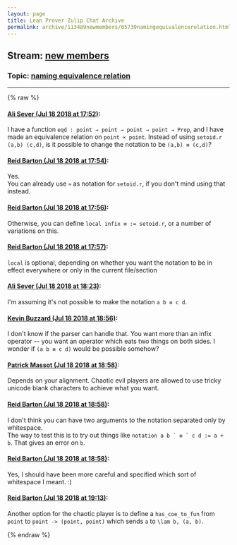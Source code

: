 ```yaml
---
layout: page
title: Lean Prover Zulip Chat Archive 
permalink: archive/113489newmembers/05739namingequivalencerelation.html
---
```


## Stream: [new members](index.html)
### Topic: [naming equivalence relation](05739namingequivalencerelation.html)

---


{% raw %}
#### [ Ali Sever (Jul 18 2018 at 17:52)](https://leanprover.zulipchat.com/#narrow/stream/113489-new%20members/topic/naming%20equivalence%20relation/near/129879693):
<p>I have a function <code>eqd : point → point → point → point → Prop</code>, and I have made an equivalence relation on <code>point × point</code>. Instead of using <code>setoid.r (a,b) (c,d)</code>, is it possible to change the notation to be <code>(a,b) ≡ (c,d)</code>?</p>

#### [ Reid Barton (Jul 18 2018 at 17:54)](https://leanprover.zulipchat.com/#narrow/stream/113489-new%20members/topic/naming%20equivalence%20relation/near/129879836):
<p>Yes.<br>
You can already use <code>≈</code> as notation for <code>setoid.r</code>, if you don't mind using that instead.</p>

#### [ Reid Barton (Jul 18 2018 at 17:56)](https://leanprover.zulipchat.com/#narrow/stream/113489-new%20members/topic/naming%20equivalence%20relation/near/129879955):
<p>Otherwise, you can define <code>local infix ≡ := setoid.r</code>, or a number of variations on this.</p>

#### [ Reid Barton (Jul 18 2018 at 17:57)](https://leanprover.zulipchat.com/#narrow/stream/113489-new%20members/topic/naming%20equivalence%20relation/near/129879991):
<p><code>local</code> is optional, depending on whether you want the notation to be in effect everywhere or only in the current file/section</p>

#### [ Ali Sever (Jul 18 2018 at 18:23)](https://leanprover.zulipchat.com/#narrow/stream/113489-new%20members/topic/naming%20equivalence%20relation/near/129881273):
<p>I'm assuming it's not possible to make the notation <code>a b ≡ c d</code>.</p>

#### [ Kevin Buzzard (Jul 18 2018 at 18:56)](https://leanprover.zulipchat.com/#narrow/stream/113489-new%20members/topic/naming%20equivalence%20relation/near/129882842):
<p>I don't know if the parser can handle that. You want more than an infix operator -- you want an operator which eats two things on both sides. I wonder if <code>(a b ≡ c d)</code> would be possible somehow?</p>

#### [ Patrick Massot (Jul 18 2018 at 18:58)](https://leanprover.zulipchat.com/#narrow/stream/113489-new%20members/topic/naming%20equivalence%20relation/near/129882911):
<p>Depends on your alignment. Chaotic evil players are allowed to use tricky unicode blank characters to achieve what you want.</p>

#### [ Reid Barton (Jul 18 2018 at 18:58)](https://leanprover.zulipchat.com/#narrow/stream/113489-new%20members/topic/naming%20equivalence%20relation/near/129882947):
<p>I don't think you can have two arguments to the notation separated only by whitespace.<br>
The way to test this is to try out things like <code>notation a b ` ≡ ` c d := a + b</code>. That gives an error on <code>b</code>.</p>

#### [ Reid Barton (Jul 18 2018 at 18:58)](https://leanprover.zulipchat.com/#narrow/stream/113489-new%20members/topic/naming%20equivalence%20relation/near/129882955):
<p>Yes, I should have been more careful and specified which sort of whitespace I meant. :)</p>

#### [ Reid Barton (Jul 18 2018 at 19:13)](https://leanprover.zulipchat.com/#narrow/stream/113489-new%20members/topic/naming%20equivalence%20relation/near/129883881):
<p>Another option for the chaotic player is to define a <code>has_coe_to_fun</code> from <code>point</code> to <code>point -&gt; (point, point)</code> which sends <code>a</code> to <code>\lam b, (a, b)</code>.</p>


{% endraw %}
